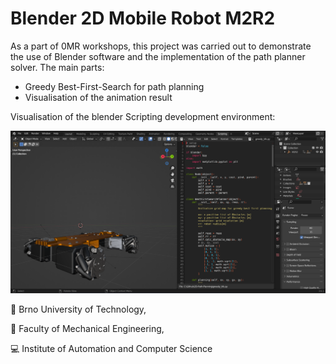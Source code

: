# Blender 2D Mobile Robot M2R2

As a part of 0MR workshops, this project was carried out to demonstrate the use of Blender software and the implementation of the path planner solver. The main parts:

* Greedy Best-First-Search for path planning
* Visualisation of the animation result

Visualisation of the blender Scripting development environment:

![ex](example.png) 

:red_circle: Brno University of Technology,

:large_blue_circle: Faculty of Mechanical Engineering,

:computer: Institute of Automation and Computer Science
